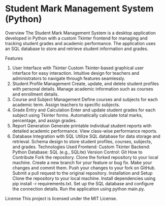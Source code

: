 # Student Mark Management System (Python)
Overview
The Student Mark Management System is a desktop application developed in Python with a custom Tkinter frontend for managing and tracking student grades and academic performance. The application uses an SQL database to store and retrieve student information and grades.

Features
1. User Interface with Tkinter
Custom Tkinter-based graphical user interface for easy interaction.
Intuitive design for teachers and administrators to navigate through features seamlessly.
2. Student Profile Management
Create, update, and delete student profiles with personal details.
Manage academic information such as courses and enrollment details.
3. Course and Subject Management
Define courses and subjects for each academic term.
Assign teachers to specific subjects.
4. Grade Entry and Calculation
Enter and update student grades for each subject using Tkinter forms.
Automatically calculate total marks, percentage, and assign grades.
5. Report Generation
Generate printable individual student reports with detailed academic performance.
View class-wise performance reports.
6. Database Integration with SQL
Utilize SQL database for data storage and retrieval.
Schema design to store student profiles, courses, subjects, and grades.
Technologies Used
Frontend: Custom Tkinter
Backend: Python
Database: SQL (e.g., SQLite)
Version Control: Git
How to Contribute
Fork the repository.
Clone the forked repository to your local machine.
Create a new branch for your feature or bug fix.
Make your changes and commit them.
Push your changes to your fork on GitHub.
Submit a pull request to the original repository.
Installation and Setup
Clone the repository to your local machine.
Install dependencies using pip install -r requirements.txt.
Set up the SQL database and configure the connection details.
Run the application using python main.py.

License
This project is licensed under the MIT License.
